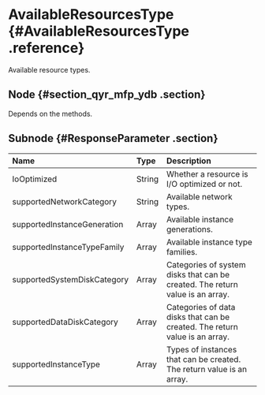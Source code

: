 # AvailableResourcesType {#AvailableResourcesType .reference}

Available resource types.

## Node {#section_qyr_mfp_ydb .section}

Depends on the methods.

## Subnode {#ResponseParameter .section}

|Name|Type|Description|
|:---|:---|:----------|
|IoOptimized|String|Whether a resource is I/O optimized or not.|
|supportedNetworkCategory|String|Available network types.|
|supportedInstanceGeneration|Array|Available instance generations.|
|supportedInstanceTypeFamily|Array|Available instance type families.|
|supportedSystemDiskCategory|Array|Categories of system disks that can be created. The return value is an array.|
|supportedDataDiskCategory|Array|Categories of data disks that can be created. The return value is an array.|
|supportedInstanceType|Array|Types of instances that can be created. The return value is an array.|

